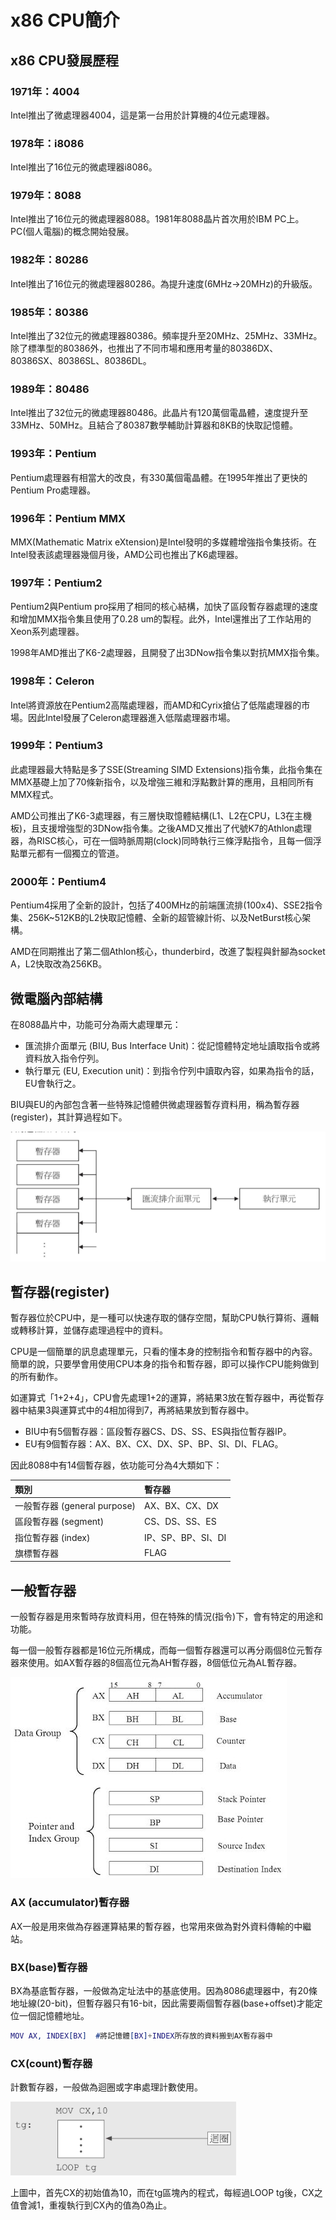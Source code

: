 # x86 CPU簡介

## x86 CPU發展歷程

### 1971年：4004

Intel推出了微處理器4004，這是第一台用於計算機的4位元處理器。

### 1978年：i8086

Intel推出了16位元的微處理器i8086。

### 1979年：8088

Intel推出了16位元的微處理器8088。1981年8088晶片首次用於IBM PC上。PC\(個人電腦\)的概念開始發展。

### 1982年：80286

Intel推出了16位元的微處理器80286。為提升速度\(6MHz-&gt;20MHz\)的升級版。

### 1985年：80386

Intel推出了32位元的微處理器80386。頻率提升至20MHz、25MHz、33MHz。除了標準型的80386外，也推出了不同市場和應用考量的80386DX、80386SX、80386SL、80386DL。

### 1989年：80486

Intel推出了32位元的微處理器80486。此晶片有120萬個電晶體，速度提升至33MHz、50MHz。且結合了80387數學輔助計算器和8KB的快取記憶體。

### 1993年：Pentium

Pentium處理器有相當大的改良，有330萬個電晶體。在1995年推出了更快的Pentium Pro處理器。

### 1996年：Pentium MMX

MMX\(Mathematic Matrix eXtension\)是Intel發明的多媒體增強指令集技術。在Intel發表該處理器幾個月後，AMD公司也推出了K6處理器。

### 1997年：Pentium2

Pentium2與Pentium pro採用了相同的核心結構，加快了區段暫存器處理的速度和增加MMX指令集且使用了0.28 um的製程。此外，Intel還推出了工作站用的Xeon系列處理器。

1998年AMD推出了K6-2處理器，且開發了出3DNow指令集以對抗MMX指令集。

### 1998年：Celeron

Intel將資源放在Pentium2高階處理器，而AMD和Cyrix搶佔了低階處理器的市場。因此Intel發展了Celeron處理器進入低階處理器市場。

### 1999年：Pentium3

此處理器最大特點是多了SSE\(Streaming SIMD Extensions\)指令集，此指令集在MMX基礎上加了70條新指令，以及增強三維和浮點數計算的應用，且相同所有MMX程式。

AMD公司推出了K6-3處理器，有三層快取憶體結構\(L1、L2在CPU，L3在主機板\)，且支援增強型的3DNow指令集。之後AMD又推出了代號K7的Athlon處理器，為RISC核心，可在一個時脈周期\(clock\)同時執行三條浮點指令，且每一個浮點單元都有一個獨立的管道。

### 2000年：Pentium4

Pentium4採用了全新的設計，包括了400MHz的前端匯流排\(100x4\)、SSE2指令集、256K~512KB的L2快取記憶體、全新的超管線計術、以及NetBurst核心架構。

AMD在同期推出了第二個Athlon核心，thunderbird，改進了製程與針腳為socket A，L2快取改為256KB。

## 微電腦內部結構

在8088晶片中，功能可分為兩大處理單元：

* 匯流排介面單元 \(BIU, Bus Interface Unit\)：從記憶體特定地址讀取指令或將資料放入指令佇列。
* 執行單元 \(EU, Execution unit\)：到指令佇列中讀取內容，如果為指令的話，EU會執行之。

BIU與EU的內部包含著一些特殊記憶體供微處理器暫存資料用，稱為暫存器\(register\)，其計算過程如下。

![CPU&#x5167;&#x90E8;&#x904B;&#x4F5C;&#x6D41;&#x7A0B;](../.gitbook/assets/cpu_biu_eu.png)

## 暫存器\(register\)

暫存器位於CPU中，是一種可以快速存取的儲存空間，幫助CPU執行算術、邏輯或轉移計算，並儲存處理過程中的資料。

CPU是一個簡單的訊息處理單元，只看的懂本身的控制指令和暫存器中的內容。簡單的說，只要學會用使用CPU本身的指令和暫存器，即可以操作CPU能夠做到的所有動作。

如運算式「1+2+4」，CPU會先處理1+2的運算，將結果3放在暫存器中，再從暫存器中結果3與運算式中的4相加得到7，再將結果放到暫存器中。

* BIU中有5個暫存器：區段暫存器CS、DS、SS、ES與指位暫存器IP。
* EU有9個暫存器：AX、BX、CX、DX、SP、BP、SI、DI、FLAG。

因此8088中有14個暫存器，依功能可分為4大類如下：

| 類別 | 暫存器 |
| :--- | :--- |
| 一般暫存器 \(general purpose\) | AX、BX、CX、DX |
| 區段暫存器 \(segment\) | CS、DS、SS、ES |
| 指位暫存器 \(index\) | IP、SP、BP、SI、DI |
| 旗標暫存器 | FLAG |

## 一般暫存器

一般暫存器是用來暫時存放資料用，但在特殊的情況\(指令\)下，會有特定的用途和功能。

每一個一般暫存器都是16位元所構成，而每一個暫存器還可以再分兩個8位元暫存器來使用。如AX暫存器的8個高位元為AH暫存器，8個低位元為AL暫存器。

![&#x4E00;&#x822C;&#x8207;&#x8C50;](../.gitbook/assets/general-purpose-register.jpg)

### AX \(accumulator\)暫存器

AX一般是用來做為存器運算結果的暫存器，也常用來做為對外資料傳輸的中繼站。

### BX\(base\)暫存器

BX為基底暫存器，一般做為定址法中的基底使用。因為8086處理器中，有20條地址線\(20-bit\)，但暫存器只有16-bit，因此需要兩個暫存器\(base+offset\)才能定位一個記憶體地址。

```erlang
MOV AX, INDEX[BX]  #將記憶體[BX]+INDEX所存放的資料搬到AX暫存器中
```

### CX\(count\)暫存器

計數暫存器，一般做為迴圈或字串處理計數使用。

![CX&#x505A;&#x70BA;&#x8FF4;&#x5708;&#x8A08;&#x6578;&#x4F7F;&#x7528;](../.gitbook/assets/cx_loop.png)

上圖中，首先CX的初始值為10，而在tg區塊內的程式，每經過LOOP tg後，CX之值會減1，重複執行到CX內的值為0為止。









